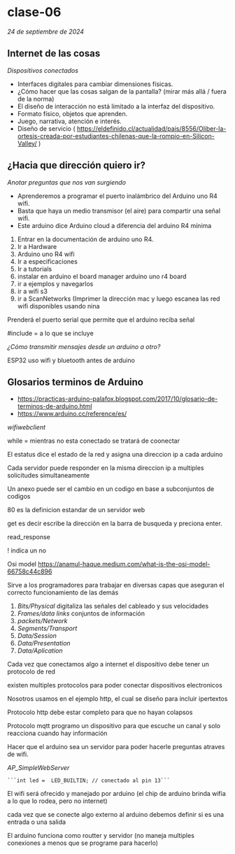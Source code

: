 # clase-06
*24 de septiembre de 2024*

## Internet de las cosas

*Dispositivos conectados*

- Interfaces digitales para cambiar dimensiones físicas.
- ¿Cómo hacer que las cosas salgan de la pantalla? (mirar más allá / fuera de la norma)
- El diseño de interacción no está limitado a la interfaz del dispositivo.
- Formato físico, objetos que aprenden.
- Juego, narrativa, atención e interés.
- Diseño de servicio ( https://eldefinido.cl/actualidad/pais/8556/Oliber-la-ortesis-creada-por-estudiantes-chilenas-que-la-rompio-en-Silicon-Valley/ )
  
## ¿Hacia que dirección quiero ir?

*Anotar preguntas que nos van surgiendo* 

- Aprenderemos a programar el puerto inalámbrico del Arduino uno R4 wifi.
- Basta que haya un medio transmisor (el aire) para compartir una señal wifi.
- Este arduino dice Arduino cloud a diferencia del arduino R4 mínima
  
1. Entrar en la documentación de arduino uno R4.
2. Ir a Hardware
3. Arduino uno R4 wifi
4. Ir a especificaciones
5. Ir a tutorials
6. instalar en arduino el board manager arduino uno r4 board
7. ir a ejemplos y navegarlos
8. ir a wifi s3
9. ir a ScanNetworks (Imprimer la dirección mac y luego escanea las red wifi disponibles usando nina
    
Prenderá el puerto serial que permite que el arduino reciba señal 

#include = a lo que se incluye 
   
*¿Cómo transmitir mensajes desde un arduino a otro?*

ESP32 uso wifi y bluetooth antes de arduino

## Glosarios terminos de Arduino 

- https://practicas-arduino-palafox.blogspot.com/2017/10/glosario-de-terminos-de-arduino.html
- https://www.arduino.cc/reference/es/
  
*wifiwebclient*

while = mientras no esta conectado se tratará de coonectar 

El estatus dice el estado de la red y asigna una direccion ip a cada arduino

Cada servidor puede responder en la misma direccion ip a multiples solicitudes simultaneamente

Un anexo puede ser el cambio en un codigo en base a subconjuntos de codigos

80 es la definicion estandar de un servidor web

get es decir escribe la dirección en la barra de busqueda y preciona enter.

read_response

! indica un no

Osi model https://anamul-haque.medium.com/what-is-the-osi-model-66758c44c896

Sirve a los programadores para trabajar en diversas capas que aseguran el correcto funcionamiento de las demás

1. *Bits/Physical* digitaliza las señales del cableado y sus velocidades
2. *Frames/data links* conjuntos de información
3. *packets/Network* 
4. *Segments/Transport*
5. *Data/Session*
6. *Data/Presentation*
7. *Data/Aplication*

Cada vez que conectamos algo a internet el dispositivo debe tener un protocolo de red

existen multiples protocolos para poder conectar dispositivos electronicos 

Nosotros usamos en el ejemplo http, el cual se diseño para incluir ipertextos 

Protocolo http debe estar completo para que no hayan colapsos

Protocolo mqtt programo un dispositivo para que escuche un canal y solo reacciona cuando hay información

Hacer que el arduino sea un servidor para poder hacerle preguntas atraves de wifi.

*AP_SimpleWebServer*

    ```int led =  LED_BUILTIN; // conectado al pin 13```

El wifi será ofrecido y manejado por arduino (el chip de arduino brinda wifia a lo que lo rodea, pero no internet)

cada vez que se conecte algo externo al arduino debemos definir si es una entrada o una salida

El arduino funciona como routter y servidor (no maneja multiples conexiones a menos que se programe para hacerlo)




